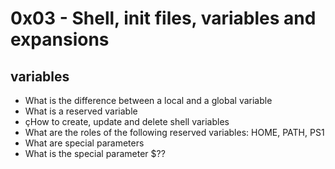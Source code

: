 # 0x03 -  Shell, init files, variables and expansions

## variables

<ul>
<li>What is the difference between a local and a global variable</li>
<li>What is a reserved variable</li>
<li>çHow to create, update and delete shell variables</li>
<li>What are the roles of the following reserved variables: HOME, PATH, PS1</li>
<li>What are special parameters</li>
<li>What is the special parameter $??</li>
</ul>
